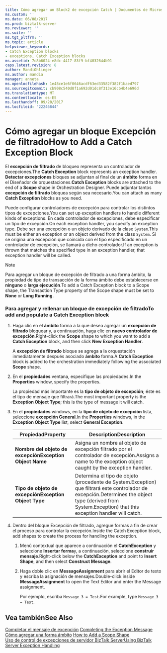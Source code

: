 ```yaml
---
title: Cómo agregar un Block2 de excepción Catch | Documentos de Microsoft
ms.custom: ''
ms.date: 06/08/2017
ms.prod: biztalk-server
ms.reviewer: ''
ms.suite: ''
ms.tgt_pltfrm: ''
ms.topic: article
helpviewer_keywords:
- Catch Exception blocks
- exceptions, Catch Exception blocks
ms.assetid: 7c8b6024-e8dc-4417-83f9-bf4032644b91
caps.latest.revision: 8
author: MandiOhlinger
ms.author: mandia
manager: anneta
ms.openlocfilehash: 1e48ce1e6f0646acdf63ed33582f382f1baed797
ms.sourcegitcommit: cb908c540d8f1a692d01dc8f313e16cb4b4e696d
ms.translationtype: MT
ms.contentlocale: es-ES
ms.lasthandoff: 09/20/2017
ms.locfileid: "22246844"
---
```

# <a name="how-to-add-a-catch-exception-block"></a><span data-ttu-id="d905f-102">Cómo agregar un bloque Excepción de filtrado</span><span class="sxs-lookup"><span data-stu-id="d905f-102">How to Add a Catch Exception Block</span></span>
<span data-ttu-id="d905f-103">El **excepción de filtrado** de bloqueo representa un controlador de excepciones.</span><span class="sxs-lookup"><span data-stu-id="d905f-103">The **Catch Exception** block represents an exception handler.</span></span> <span data-ttu-id="d905f-104">**Detectar excepciones** bloques se adjuntan al final de un **ámbito** forma en el Diseñador de orquestaciones.</span><span class="sxs-lookup"><span data-stu-id="d905f-104">**Catch Exception** blocks are attached to the end of a **Scope** shape in Orchestration Designer.</span></span> <span data-ttu-id="d905f-105">Puede adjuntar tantos **excepción de filtrado** bloquea según sea necesario.</span><span class="sxs-lookup"><span data-stu-id="d905f-105">You can attach as many **Catch Exception** blocks as you need.</span></span>  
  
 <span data-ttu-id="d905f-106">Puede configurar controladores de excepción para controlar los distintos tipos de excepciones.</span><span class="sxs-lookup"><span data-stu-id="d905f-106">You can set up exception handlers to handle different kinds of exceptions.</span></span> <span data-ttu-id="d905f-107">En cada controlador de excepciones, debe especificar un tipo de excepción.</span><span class="sxs-lookup"><span data-stu-id="d905f-107">On each exception handler, you specify an exception type.</span></span> <span data-ttu-id="d905f-108">Debe ser una excepción o un objeto derivado de la clase `System`.</span><span class="sxs-lookup"><span data-stu-id="d905f-108">This must be either an exception or an object derived from the class `System`.</span></span> <span data-ttu-id="d905f-109">Si se origina una excepción que coincida con el tipo especificado en un controlador de excepción, se llamará a dicho controlador.</span><span class="sxs-lookup"><span data-stu-id="d905f-109">If an exception is thrown that matches the specified type in an exception handler, that exception handler will be called.</span></span>  
  
> [!NOTE]
>  <span data-ttu-id="d905f-110">Para agregar un bloque de excepción de filtrado a una forma ámbito, la propiedad de tipo de transacción de la forma ámbito debe establecerse en **ninguno** o **larga ejecución**.</span><span class="sxs-lookup"><span data-stu-id="d905f-110">To add a Catch Exception block to a Scope shape, the Transaction Type property of the Scope shape must be set to **None** or **Long Running**.</span></span>  
  
### <a name="to-add-and-populate-a-catch-exception-block"></a><span data-ttu-id="d905f-111">Para agregar y rellenar un bloque de excepción de filtrado</span><span class="sxs-lookup"><span data-stu-id="d905f-111">To add and populate a Catch Exception block</span></span>  
  
1.  <span data-ttu-id="d905f-112">Haga clic en el **ámbito** forma a la que desea agregar un **excepción de filtrado** bloquear y, a continuación, haga clic en **nuevo controlador de excepción**.</span><span class="sxs-lookup"><span data-stu-id="d905f-112">Right-click the **Scope** shape to which you want to add a **Catch Exception** block, and then click **New Exception Handler**.</span></span>  
  
     <span data-ttu-id="d905f-113">A **excepción de filtrado** bloque se agrega a la orquestación inmediatamente después asociado **ámbito** forma.</span><span class="sxs-lookup"><span data-stu-id="d905f-113">A **Catch Exception** block is added to the orchestration immediately following the associated **Scope** shape.</span></span>  
  
2.  <span data-ttu-id="d905f-114">En el **propiedades** ventana, especifique las propiedades.</span><span class="sxs-lookup"><span data-stu-id="d905f-114">In the **Properties** window, specify the properties.</span></span>  
  
     <span data-ttu-id="d905f-115">La propiedad más importante es la **tipo de objeto de excepción**; éste es el tipo de mensaje que filtrará.</span><span class="sxs-lookup"><span data-stu-id="d905f-115">The most important property is the **Exception Object Type**; this is the type of message it will catch.</span></span>  
  
3.  <span data-ttu-id="d905f-116">En el **propiedades** windows, en la **tipo de objeto de excepción** lista, seleccione **excepción General**.</span><span class="sxs-lookup"><span data-stu-id="d905f-116">In the **Properties** windows, in the **Exception Object Type** list, select  **General Exception**.</span></span>  
  
    |<span data-ttu-id="d905f-117">Propiedad</span><span class="sxs-lookup"><span data-stu-id="d905f-117">Property</span></span>|<span data-ttu-id="d905f-118">Description</span><span class="sxs-lookup"><span data-stu-id="d905f-118">Description</span></span>|  
    |--------------|-----------------|  
    |<span data-ttu-id="d905f-119">**Nombre del objeto de excepción**</span><span class="sxs-lookup"><span data-stu-id="d905f-119">**Exception Object Name**</span></span>|<span data-ttu-id="d905f-120">Asigna un nombre al objeto de excepción filtrado por el controlador de excepción.</span><span class="sxs-lookup"><span data-stu-id="d905f-120">Assigns a name to the exception object caught by the exception handler.</span></span>|  
    |<span data-ttu-id="d905f-121">**Tipo de objeto de excepción**</span><span class="sxs-lookup"><span data-stu-id="d905f-121">**Exception Object Type**</span></span>|<span data-ttu-id="d905f-122">Determina el tipo de objeto (procedente de System.Exception) que filtrará este controlador de excepción.</span><span class="sxs-lookup"><span data-stu-id="d905f-122">Determines the object type (derived from System.Exception) that this exception handler will catch.</span></span>|  
  
4.  <span data-ttu-id="d905f-123">Dentro del bloque Excepción de filtrado, agregue formas a fin de crear el proceso para controlar la excepción.</span><span class="sxs-lookup"><span data-stu-id="d905f-123">Inside the Catch Exception block, add shapes to create the process for handling the exception.</span></span>  
  
    1.  <span data-ttu-id="d905f-124">Menú contextual que aparece a continuación el **CatchException** y seleccione **Insertar forma**y, a continuación, seleccione **construir mensaje**.</span><span class="sxs-lookup"><span data-stu-id="d905f-124">Right-click below the **CatchException** and point to **Insert Shape**, and then select **Construct Message**.</span></span>  
  
    2.  <span data-ttu-id="d905f-125">Haga doble clic en **MessageAssignment** para abrir el Editor de texto y escriba la asignación de mensajes.</span><span class="sxs-lookup"><span data-stu-id="d905f-125">Double-click inside **MessageAssignment** to open the Text Editor and enter the Message assignment.</span></span>  
  
         <span data-ttu-id="d905f-126">Por ejemplo, escriba `Message_3 = Test`.</span><span class="sxs-lookup"><span data-stu-id="d905f-126">For example, type `Message_3 = Test`.</span></span>  
  
## <a name="see-also"></a><span data-ttu-id="d905f-127">Vea también</span><span class="sxs-lookup"><span data-stu-id="d905f-127">See Also</span></span>  
 <span data-ttu-id="d905f-128">[Completar el mensaje de excepción](../core/completing-the-exception-message4.md) </span><span class="sxs-lookup"><span data-stu-id="d905f-128">[Completing the Exception Message](../core/completing-the-exception-message4.md) </span></span>  
 <span data-ttu-id="d905f-129">[Cómo agregar una forma ámbito](../core/how-to-add-a-scope-shape4.md) </span><span class="sxs-lookup"><span data-stu-id="d905f-129">[How to Add a Scope Shape](../core/how-to-add-a-scope-shape4.md) </span></span>  
 [<span data-ttu-id="d905f-130">Uso de control de excepciones de servidor BizTalk Server</span><span class="sxs-lookup"><span data-stu-id="d905f-130">Using BizTalk Server Exception Handling</span></span>](../core/using-biztalk-server-exception-handling4.md)